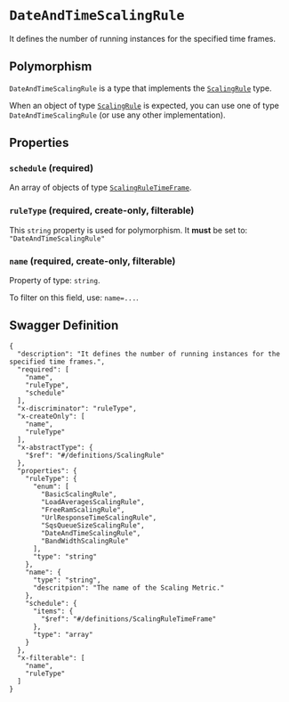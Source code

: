 # `DateAndTimeScalingRule` #

It defines the number of running instances for the specified time frames.

## Polymorphism ##

`DateAndTimeScalingRule` is a type that implements the [`ScalingRule`](./../definitions/ScalingRule.mkd) type.

When an object of type [`ScalingRule`](./../definitions/ScalingRule.mkd) is expected, you can use one of type `DateAndTimeScalingRule`
(or use any other implementation).




## Properties ##

### `schedule` (required) ###




An array of 
objects of type [`ScalingRuleTimeFrame`](./../definitions/ScalingRuleTimeFrame.mkd).


### `ruleType` (required, create-only, filterable) ###




This `string` property is used for polymorphism. It **must** be set to: `"DateAndTimeScalingRule"`


### `name` (required, create-only, filterable) ###




Property of type: `string`.


To filter on this field, use: `name=...`.





## Swagger Definition ##

    {
      "description": "It defines the number of running instances for the specified time frames.", 
      "required": [
        "name", 
        "ruleType", 
        "schedule"
      ], 
      "x-discriminator": "ruleType", 
      "x-createOnly": [
        "name", 
        "ruleType"
      ], 
      "x-abstractType": {
        "$ref": "#/definitions/ScalingRule"
      }, 
      "properties": {
        "ruleType": {
          "enum": [
            "BasicScalingRule", 
            "LoadAveragesScalingRule", 
            "FreeRamScalingRule", 
            "UrlResponseTimeScalingRule", 
            "SqsQueueSizeScalingRule", 
            "DateAndTimeScalingRule", 
            "BandWidthScalingRule"
          ], 
          "type": "string"
        }, 
        "name": {
          "type": "string", 
          "descritpion": "The name of the Scaling Metric."
        }, 
        "schedule": {
          "items": {
            "$ref": "#/definitions/ScalingRuleTimeFrame"
          }, 
          "type": "array"
        }
      }, 
      "x-filterable": [
        "name", 
        "ruleType"
      ]
    }
